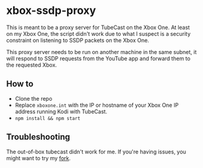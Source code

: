 # xbox-ssdp-proxy

This is meant to be a proxy server for TubeCast on the Xbox One. At least on my Xbox One, the script didn't work due to what I suspect is a security constraint on listening to SSDP packets on the Xbox One.

This proxy server needs to be run on another machine in the same subnet, it will respond to SSDP requests from the YouTube app and forward them to the requested Xbox.

## How to
* Clone the repo
* Replace `xboxone.int` with the IP or hostname of your Xbox One IP address running Kodi with TubeCast.
* ```npm install && npm start```

## Troubleshooting
The out-of-box tubecast didn't work for me. If you're having issues, you might want to try my [fork](https://github.com/stackrainbow/script.tubecast).
